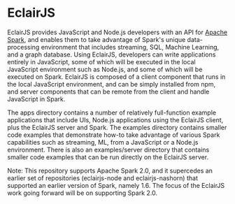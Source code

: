 # EclairJS

EclairJS provides JavaScript and Node.js developers with an API for [Apache Spark](http://spark.apache.org/), and enables them to take advantage of Spark's unique data-processing environment that includes streaming, SQL, Machine Learning, and a graph database. Using EclairJS, developers can write applications entirely in JavaScript, some of which will be executed in the local JavaScript environment such as Node.js, and some of which will be executed on Spark. EclairJS is composed of a client component that runs in the local JavaScript environment, and can be simply installed from npm, and server components that can be remote from the client and handle JavaScript in Spark.

The apps directory contains a number of relatively full-function example applications that include UIs, Node.js applications using the EclairJS client, plus the EclairJS server and Spark. The examples directory contains smaller code examples that demonstrate how-to take advantage of various Spark capabilities such as streaming, ML, from a JavaScript or a Node.js environment. There is also an examples/server directory that contains smaller code examples that can be run directly on the EclairJS server.

Note: This repository supports Apache Spark 2.0, and it supercedes an earlier set of repositories (eclairjs-node and eclairjs-nashorn) that supported an earlier version of Spark, namely 1.6. The focus of the EclairJS work going forward will be on supporting Spark 2.0.
